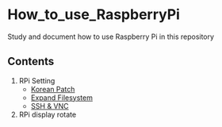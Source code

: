 # How_to_use_RaspberryPi

Study and document how to use Raspberry Pi in this repository


## Contents
1. RPi Setting
     - [Korean Patch](https://github.com/KimJihun-1315/How_to_use_RaspberryPi/blob/main/RPi_Setting/Korean_Patch.md)
     - [Expand Filesystem](https://github.com/KimJihun-1315/How_to_use_RaspberryPi/blob/main/RPi_Setting/Expand_Filesystem.md)
     - [SSH & VNC](https://github.com/KimJihun-1315/How_to_use_RaspberryPi/blob/main/RPi_Setting/SSH%26VNC.md)
3. RPi display rotate
